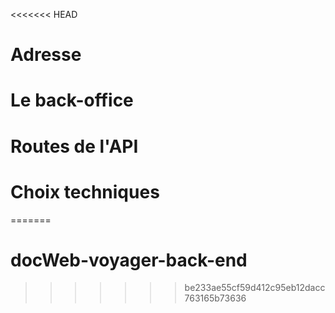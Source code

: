 <<<<<<< HEAD
# Adresse

# Le back-office

# Routes de l'API

# Choix techniques
=======
# docWeb-voyager-back-end
>>>>>>> be233ae55cf59d412c95eb12dacc763165b73636
